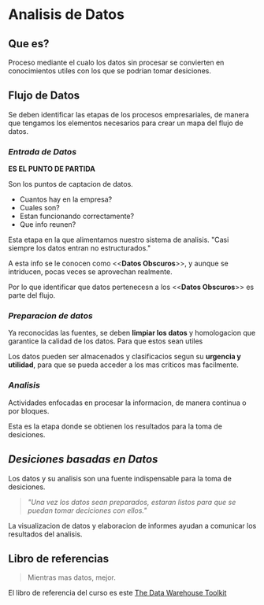 # Analisis de Datos
## Que es?
Proceso mediante el cualo los datos sin procesar se convierten en conocimientos utiles con los que se podrian tomar desiciones.

## Flujo de Datos
Se deben identificar las etapas de los procesos empresariales, de manera que tengamos los elementos necesarios para crear un mapa del flujo de datos.

### ***Entrada de Datos***
**ES EL PUNTO DE PARTIDA**

Son los puntos de captacion de datos. 
- Cuantos hay en la empresa?
- Cuales son?
- Estan funcionando correctamente?
- Que info reunen?

Esta etapa en la que alimentamos nuestro sistema de analisis.
"Casi siempre los datos entran no estructurados."

A esta info se le conocen como <<**Datos Obscuros**>>, y aunque se intriducen, pocas veces se aprovechan realmente.

Por lo que identificar que datos pertenecesn a los <<**Datos Obscuros**>> es parte del flujo.

### ***Preparacion de datos***
Ya reconocidas las fuentes, se deben  **limpiar los datos**  y homologacion que garantice la calidad de los datos. Para que estos sean utiles

Los datos pueden ser almacenados y clasificacios segun su **urgencia y utilidad**, para que se pueda acceder a los mas criticos mas facilmente.

### ***Analisis***
Actividades enfocadas en procesar la informacion, de manera continua o por bloques.

Esta es la etapa donde se obtienen los resultados para la toma de desiciones.

## ***Desiciones basadas en Datos***
Los datos y su analisis son una fuente indispensable para la toma de desiciones.

>  *"Una vez los datos sean preparados, estaran listos para que se puedan tomar deciciones con ellos."*

La visualizacion de datos y elaboracion de informes ayudan a comunicar los resultados del analisis.

## Libro de referencias
> Mientras mas datos, mejor.

El libro de referencia del curso es este [The Data Warehouse Toolkit](https://www.google.com/search?q=the+data+warehouse+toolkit&sxsrf=AJOqlzU8A32Z7j2vYxVACgAs6LnTqrsf6w:1674518176309&source=lnms&tbm=isch&sa=X&ved=2ahUKEwiOhMao8t78AhV0TTABHbgUCQoQ_AUoAXoECAEQAw&biw=1366&bih=649&dpr=1)